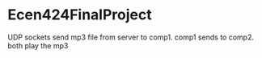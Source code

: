 Ecen424FinalProject
===================

UDP sockets send mp3 file from server to comp1. comp1 sends to comp2. both play the mp3
